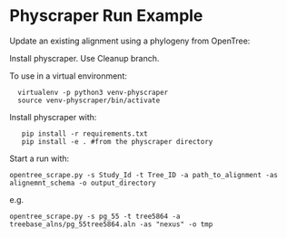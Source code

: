 # Physcraper Run Example



Update an existing alignment using a phylogeny from OpenTree:  

Install physcraper.  Use Cleanup branch. 

To use in a virtual environment:

```
  virtualenv -p python3 venv-physcraper  
  source venv-physcraper/bin/activate  
```

Install physcraper with:
```
   pip install -r requirements.txt  
   pip install -e . #from the physcraper directory
```

Start a run with:

`opentree_scrape.py -s Study_Id -t Tree_ID -a path_to_alignment -as alignemnt_schema -o output_directory` 

e.g.  

```
opentree_scrape.py -s pg_55 -t tree5864 -a treebase_alns/pg_55tree5864.aln -as "nexus" -o tmp  
```

